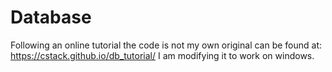 # Database
Following an online tutorial the code is not my own
original can be found at: https://cstack.github.io/db_tutorial/
I am modifying it to work on windows.
